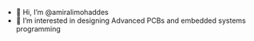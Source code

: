 - 👋 Hi, I’m @amiralimohaddes
- 👀 I’m interested in designing Advanced PCBs and embedded systems programming


<!---
-🌱 I’m currently learning ...
- 💞️ I’m looking to collaborate on ...
- 📫 How to reach me ...
amiralimohaddes/amiralimohaddes is a ✨ special ✨ repository because its `README.md` (this file) appears on your GitHub profile.
You can click the Preview link to take a look at your changes.
--->
